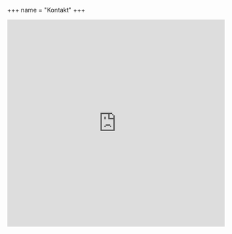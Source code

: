 +++ name = "Kontakt" +++

<iframe width="640px" height="480px" src="https://forms.office.com/Pages/ResponsePage.aspx?id=hIXKazXhB0WjiLaTZfV3tlBLk6jkw1dGnAFG6LufTJ1UNTBaSUkyMkdROVlCTzNOVkJISTQwQVMxTi4u&embed=true&lang=en-US" frameborder="0" marginwidth="0" marginheight="0" style="border: none; max-width:100%; max-height:100vh" allowfullscreen webkitallowfullscreen mozallowfullscreen msallowfullscreen> </iframe>